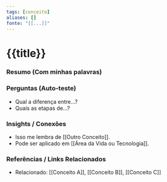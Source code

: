 ```yaml
---
tags: [conceito]
aliases: []
fonte: "[[...]]"
---
```


# {{title}}

### Resumo (Com minhas palavras)
### Perguntas (Auto-teste)
- Qual a diferença entre...?
- Quais as etapas de...?

### Insights / Conexões
- Isso me lembra de [[Outro Conceito]].
- Pode ser aplicado em [[Área da Vida ou Tecnologia]].

### Referências / Links Relacionados
- Relacionado: [[Conceito A]], [[Conceito B]], [[Conceito C]]
